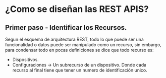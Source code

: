 # ¿Como se diseñan las REST APIS?

## Primer paso - Identificar los Recursos.

Segun el esquema de arquitectura REST, todo lo que puede ser una funcionalidad o datos puede ser manipulado como un recurso, sin embargo, para condensar todo en pocas
definiciones se dice que todo recurso es:
- Dispositivos.
- Configuraciones -> Un subrecurso de un dispositivo.
Donde cada recurso al final tiene que tener un numero de identificación unico.
